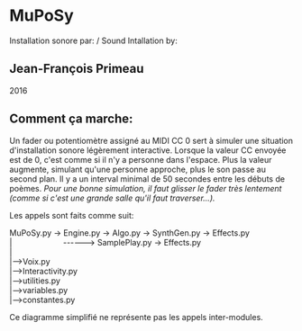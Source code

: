 MuPoSy
======

Installation sonore par: / Sound Intallation by:

Jean-François Primeau
---------------------

2016


Comment ça marche:
------------------

Un fader ou potentiomètre assigné au MIDI CC 0 sert à simuler une situation 
d'installation sonore légèrement interactive.
Lorsque la valeur CC envoyée est de 0, c'est comme si il n'y a personne dans
l'espace.  Plus la valeur augmente, simulant qu'une personne approche, plus le
son passe au second plan.  Il y a un interval minimal de 50 secondes entre 
les débuts de poèmes.  _Pour une bonne simulation, il faut glisser le fader
très lentement (comme si c'est une grande salle qu'il faut traverser...)._
  
Les appels sont faits comme suit:  
  
MuPoSy.py -> Engine.py -> Algo.py -> SynthGen.py   -> Effects.py  
	|                       \------> SamplePlay.py -> Effects.py  
	|  
	|-->Voix.py  
	|-->Interactivity.py  
	|-->utilities.py  
	|-->variables.py  
	|-->constantes.py  
  
Ce diagramme simplifié ne représente pas les appels inter-modules.






